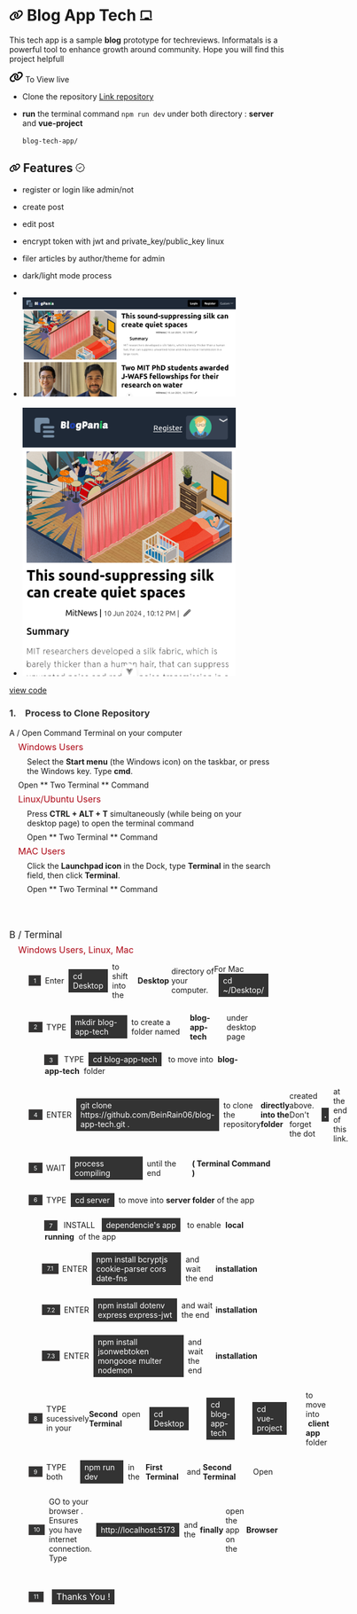 # <img with="20px" height="20px" src="./vue-project/src/assets/link-solid.svg"/> Blog App Tech <span></span> <img with="20px" height="20px" src="./vue-project/src/assets/chalkboard-solid.svg"/>

This tech app is a sample **blog** prototype for techreviews. Informatals is a powerful tool to enhance growth around community. Hope you will find this project helpfull

<img with="20px" height="20px" src="./vue-project/src/assets/link-solid.svg"/> To View live

- Clone the repository
  [ Link repository](https://github.com/BeinRain06/blog-app-tech)
- **run** the terminal command `npm run dev` under both directory : **server** and **vue-project**

  `blog-tech-app/`

## <img with="16px" margin-right="0.15rem" height="16px" src="./vue-project/src/assets/link-solid.svg"/> Features <span > </span> <img with="16px"  position="relative" left="2rem" height="16px" src="./vue-project/src/assets/patch-check.svg"/>

- register or login like admin/not
  >
- create post
  >
- edit post
  >
- encrypt token with jwt and private_key/public_key linux
  >
- filer articles by author/theme for admin
  >
- dark/light mode process
- <br>

- <img src="./vue-project/src/assets/Screenshot-1.png" width="385px" margin="1rem 0 1rem">
    <br>
    <br>
- <img src="./vue-project/src/assets/Screenshot-2.png" width="385px" margin="1rem 0 0.75rem">

[view code](https://github.com/BeinRain06/blog-app-tech)

<div class="process_cloning_wrap">

   <h3 style="color:#333; font-weight:bold"><span style="margin-right:1rem;">1.</span><span>Process to Clone Repository</span></h3>

   <div>
     <div>A / Open Command Terminal on your computer</div>
     <div>
          <div style="margin: 0.5rem 1rem; color:#ad0715;font-size:calc(14px + 0.2vw);">Windows Users</div>
          <p style="margin:0.5rem 2rem">
            Select the <strong>Start menu</strong> (the Windows icon) on the taskbar, or press the Windows key. Type <strong>cmd</strong>.
          </p>
          <p style="margin: 0.5rem 1rem;">Open ** Two Terminal ** Command</p>
     </div>
     <div>
          <div style="margin: 0.5rem 1rem; color:#ad0715;font-size:calc(14px + 0.2vw);">Linux/Ubuntu Users</div>
          <p style="margin:0.5rem 2rem">
            Press <strong>CTRL + ALT + T</strong> simultaneously (while being on your desktop page) to open the terminal command
          </p>
           <p style="margin: 0.5rem 2rem;">Open ** Two Terminal ** Command</p>
     </div>
      <div>
          <div style="margin: 0.5rem 1rem; color:#ad0715;font-size:calc(14px + 0.2vw);">MAC Users</div>
          <p style="margin:0.5rem 2rem">
            Click the <strong>Launchpad icon</strong> in the Dock, type <strong>Terminal</strong> in the search field, then click <strong>Terminal</strong>.
          </p>
           <p style="margin: 0.5rem 2rem;">Open ** Two Terminal ** Command</p>
      </div>
      <div style="margin-top:4rem; font-size:calc(15px + 0.2vw)">B / Terminal 
      </div>
      <div>
          <div style="margin: 0.5rem 1rem; color:#ad0715;font-size:calc(14px + 0.2vw);">Windows Users, Linux, Mac</div>
          <div style="margin:0.5rem 2rem">
          <div style="width:100%; padding:0.25rem; display:flex;justify-content:flex-start; align-items:center">
             <div style="display:inline-block;padding:0.1rem 0.5rem;margin-right: 0.5rem;color:#fff; background-color: #333;font-size:calc(10px + 0.1vw);outline:2px solid #3b3838;
            outline-offset:-1px">1</div> Enter<div style="display:inline-block; padding:0.25rem 0.5rem;margin:0rem 0.5rem;color:#fff;background-color:#333;">cd Desktop</div> to shift into the <strong style="margin:0 0.25rem">Desktop</strong> directory of your computer.<div>For Mac <div style="display:inline-block; padding:0.25rem 0.5rem;margin:0rem 0.5rem;color:#fff;background-color:#333;">cd ~/Desktop/</div></div>
          </div>
          </div>
          <div style="margin:1rem 2rem">
          <div style="width:100%; padding:0.25rem; display:flex;justify-content:flex-start; align-items:center">
            <div style="display:inline-block;padding:0.1rem 0.5rem;margin-right: 0.5rem;color:#fff; background-color: #333;font-size:calc(10px + 0.1vw);outline:2px solid #3b3838;
            outline-offset:-1px">2</div> TYPE<div style="display:inline-block; padding:0.25rem 0.5rem;margin:0rem 0.5rem;color:#fff;background-color:#333;">mkdir blog-app-tech</div> to create a folder named <strong style="margin:0 0.25rem">blog-app-tech</strong> under desktop page
          </div> 
          <div style="margin:1rem 2rem">
            <div style="display:inline-block;padding:0.1rem 0.5rem;margin-right: 0.5rem;color:#fff; background-color: #333;font-size:calc(10px + 0.1vw);outline:2px solid #3b3838;
            outline-offset:-1px">3</div> TYPE<div style="display:inline-block; padding:0.25rem 0.5rem;margin:0rem 0.5rem;color:#fff;background-color:#333;">cd blog-app-tech</div> to move into <strong style="margin:0 0.25rem">blog-app-tech</strong> folder
          </div>
          </div> 
          <div style="margin:1rem 2rem">
          <div style="width:100%; padding:0.25rem; display:flex;justify-content:flex-start; align-items:center"><div style="display:inline-block;padding:0.1rem 0.5rem;margin-right: 0.5rem;color:#fff; background-color: #333;font-size:calc(10px + 0.1vw);outline:2px solid #3b3838;
            outline-offset:-1px">4</div> ENTER<div style="display:inline-block; padding:0.25rem 0.5rem;margin:0rem 0.5rem;color:#fff;background-color:#333;">git clone https://github.com/BeinRain06/blog-app-tech.git .</div>to clone the repository <strong>directly into the folder</strong> created above. Don't forget the dot <strong style="width:3rem;margin:0 0.5rem; padding:0.25rem;color:#fff; background-color:#333; text-align:center;"> . </strong> at the end of this link.</div>
          </div>   
          <div style="margin:1rem 2rem">
          <div style="width:100%; padding:0.25rem; display:flex;justify-content:flex-start; align-items:center">
            <div style="display:inline-block;padding:0.1rem 0.5rem;margin-right: 0.5rem;color:#fff; background-color: #333;font-size:calc(10px + 0.1vw);outline:2px solid #3b3838;
            outline-offset:-1px">5</div> WAIT<div style="display:inline-block; padding:0.25rem 0.5rem;margin:0rem 0.5rem;color:#fff;background-color:#333;">process compiling</div> until the end <strong style="margin:0 0.25rem">( Terminal Command )</strong>
          </div>
          </div>
          <div style="margin:1rem 2rem">
           <div style="width:100%; padding:0.25rem; display:flex;justify-content:flex-start; align-items:center">
             <div style="display:inline-block;padding:0.1rem 0.5rem;margin-right: 0.5rem;color:#fff; background-color: #333;font-size:calc(10px + 0.1vw);outline:2px solid #3b3838;
            outline-offset:-1px">6</div> TYPE<div style="display:inline-block; padding:0.25rem 0.5rem;margin:0rem 0.5rem;color:#fff;background-color:#333;">cd server</div> to move into <strong style="margin:0 0.25rem">server folder</strong> of the app
          </div> 
          <div style="margin:1rem 2rem">
            <div style="display:inline-block;padding:0.1rem 0.5rem;margin-right: 0.5rem;color:#fff; background-color: #333;font-size:calc(10px + 0.1vw);outline:2px solid #3b3838;
            outline-offset:-1px">7</div> INSTALL <div style="display:inline-block; padding:0.25rem 0.5rem;margin:0rem 0.5rem;color:#fff;background-color:#333;">dependencie's app</div> to enable <strong style="margin:0 0.25rem">local running</strong> of the app
           </div>
          </div>
          <div style="margin:1rem 3.5rem">
            <div style="width:100%; padding:0.25rem; display:flex;justify-content:flex-start; align-items:center">
             <div style="display:inline-block;padding:0.1rem 0.5rem;margin-right: 0.5rem;color:#fff; background-color: #333;font-size:calc(10px + 0.1vw);outline:2px solid #3b3838;
            outline-offset:-1px">7.1</div> ENTER<div style="display:inline-block; padding:0.25rem 0.5rem;margin:0rem 0.5rem;color:#fff;background-color:#333;">npm install bcryptjs cookie-parser cors date-fns</div> and wait the end<strong style="margin:0 0.25rem"> installation</strong>
            </div>
          </div> 
          <div style="margin:1rem 3.5rem">
            <div style="width:100%; padding:0.25rem; display:flex;justify-content:flex-start; align-items:center">
              <div style="display:inline-block;padding:0.1rem 0.5rem;margin-right: 0.5rem;color:#fff; background-color: #333;font-size:calc(10px + 0.1vw);outline:2px solid #3b3838;
            outline-offset:-1px">7.2</div> ENTER<div style="display:inline-block; padding:0.25rem 0.5rem;margin:0rem 0.5rem;color:#fff;background-color:#333;">npm install dotenv express express-jwt </div> and wait the end<strong style="margin:0 0.25rem"> installation</strong>
            </div>
          </div>
          <div style="margin:1rem 3.5rem">
            <div style="width:100%; padding:0.25rem; display:flex;justify-content:flex-start; align-items:center">
              <div style="display:inline-block;padding:0.1rem 0.5rem;margin-right: 0.5rem;color:#fff; background-color: #333;font-size:calc(10px + 0.1vw);outline:2px solid #3b3838;
            outline-offset:-1px">7.3</div> ENTER<div style="display:inline-block; padding:0.25rem 0.5rem;margin:0rem 0.5rem;color:#fff;background-color:#333;">npm install jsonwebtoken mongoose multer nodemon</div> and wait the end<strong style="margin:0 0.25rem"> installation</strong>
            </div>
          </div>
          <div style="margin:1rem 2rem">
            <div style="width:100%; padding:0.25rem; display:flex;justify-content:flex-start; align-items:center">
              <div style="display:inline-block;padding:0.1rem 0.5rem;margin-right: 0.5rem;color:#fff; background-color: #333;font-size:calc(10px + 0.1vw);outline:2px solid #3b3838;
            outline-offset:-1px">8</div> TYPE sucessively in your <strong>Second Terminal</strong> open<br><br><div style=" padding:0.25rem 0.5rem;margin:0rem 1rem;color:#fff;background-color:#333;">cd Desktop</div><br><div style=" padding:0.25rem 0.5rem;margin:0rem 1rem;color:#fff;background-color:#333;">cd blog-app-tech</div><br><div style=" padding:0.25rem 0.5rem;margin:0rem 1rem;color:#fff;background-color:#333;">cd vue-project</div><br> <div style="margin:0 1.15rem">to move into <strong style="margin:0 0.25rem">client app</strong> folder</div>
            </div>
          </div>
          <div style="margin:1rem 2rem">
            <div style="width:100%; padding:0.25rem; display:flex;justify-content:flex-start; align-items:center">
              <div style="display:inline-block;padding:0.1rem 0.5rem;margin-right: 0.5rem;color:#fff; background-color: #333;font-size:calc(10px + 0.1vw);outline:2px solid #3b3838;
              outline-offset:-1px">9</div> TYPE both<div style="display:inline-block; padding:0.25rem 0.5rem;margin:0rem 0.5rem;color:#fff;background-color:#333;">npm run dev</div> in the<strong style="margin:0 0.25rem"> First Terminal</strong> and  <strong style="margin:0 0.25rem"> Second Terminal</strong>  Open
            </div>
          </div>  
          <div style="margin:1rem 2rem">
            <div style="width:100%; padding:0.25rem; display:flex;justify-content:flex-start; align-items:center">
              <div style="display:inline-block;padding:0.1rem 0.5rem;margin-right: 0.5rem;color:#fff; background-color: #333;font-size:calc(10px + 0.1vw);outline:2px solid #3b3838;
            outline-offset:-1px">10</div> GO to your browser . Ensures you have internet connection. Type<div style="display:inline-block; padding:0.25rem 0.5rem;margin:0rem 0.5rem;color:#fff;background-color:#333;">http://localhost:5173</div> and  the<strong style="margin:0 0.25rem">finally</strong> open the app on the <strong style="margin:0 0.25rem">Browser</strong>
            </div>   
          </div>
          <div style="margin:1rem 2rem">
             <div style="width:100%; padding:0.25rem; display:flex;justify-content:flex-start; align-items:center">
               <div style="display:inline-block;padding:0.1rem 0.5rem;margin-right: 0.5rem;color:#fff; background-color: #333;font-size:calc(10px + 0.1vw);outline:2px solid #3b3838;
            outline-offset:-1px">11</div> <div style="display:inline-block; padding:0.25rem 0.5rem;margin:1.5rem 0.5rem;color:#fff;background-color:#333;font-size:calc(15px + 0.1vw)">Thanks You !</div>
             </div> 
          </div>        
     </div>
   </div>

</div>
